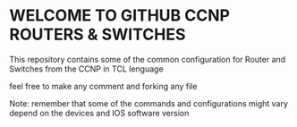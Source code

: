 # **WELCOME TO GITHUB CCNP ROUTERS & SWITCHES**

This repository contains some of the common configuration for Router and Switches from the CCNP
in TCL lenguage

feel free to make any comment and forking any file

Note: remember that some of the commands and configurations might vary depend on the devices and IOS software version
